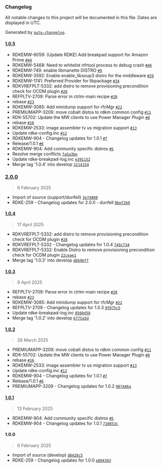 ### Changelog

All notable changes to this project will be documented in this file. Dates are displayed in UTC.

Generated by [`auto-changelog`](https://github.com/CookPete/auto-changelog).

#### [1.0.5](https://github.com/rdkcentral/rdke-common-config/compare/2.0.0...1.0.5)

- RDKEMW-6059: (Update RDKE) Add breakpad support for Amazon Prime [`#44`](https://github.com/rdkcentral/rdke-common-config/pull/44)
- RDKEMW-5468: Need to whitelist nfrtool process to debug crash [`#46`](https://github.com/rdkcentral/rdke-common-config/pull/46)
- RDKEMW-749: enable libmanette DISTRO [`#9`](https://github.com/rdkcentral/rdke-common-config/pull/9)
- RDKEMW-3592: Enable enable_libsoup3 distro for the middleware [`#29`](https://github.com/rdkcentral/rdke-common-config/pull/29)
- RDKEMW-1741: Preferred Provider for libpackage [`#34`](https://github.com/rdkcentral/rdke-common-config/pull/34)
- RDKVREFPLT-5332: add distro to remove provisioning precondition check for OCDM plugin [`#28`](https://github.com/rdkcentral/rdke-common-config/pull/28)
- REFPLTV-2709: Parse error in ctrlm-main recipe [`#20`](https://github.com/rdkcentral/rdke-common-config/pull/20)
- rebase [`#23`](https://github.com/rdkcentral/rdke-common-config/pull/23)
- RDKEMW-3085: Add minidump support for rfcMgr [`#22`](https://github.com/rdkcentral/rdke-common-config/pull/22)
- PREMIUMAPP-3209: move cobalt distos to rdkm common config [`#11`](https://github.com/rdkcentral/rdke-common-config/pull/11)
- RDK-55702: Update the MW clients to use Power Manager Plugin [`#8`](https://github.com/rdkcentral/rdke-common-config/pull/8)
- rebase [`#16`](https://github.com/rdkcentral/rdke-common-config/pull/16)
- RDKEMW-2533: image assembler tv us migration support [`#13`](https://github.com/rdkcentral/rdke-common-config/pull/13)
- Update rdke-config.inc [`#12`](https://github.com/rdkcentral/rdke-common-config/pull/12)
- RDKEMW-904 - Changelog updates for 1.0.1 [`#7`](https://github.com/rdkcentral/rdke-common-config/pull/7)
- Release/1.0.1 [`#6`](https://github.com/rdkcentral/rdke-common-config/pull/6)
- RDKEMW-904: Add community specific distros [`#5`](https://github.com/rdkcentral/rdke-common-config/pull/5)
- Resolve merge conflicts [`7a5a3be`](https://github.com/rdkcentral/rdke-common-config/commit/7a5a3bedcc1fb8461281ae350f4840e792a8d53f)
- Update rdke-breakpad-log.inc [`e391152`](https://github.com/rdkcentral/rdke-common-config/commit/e39115272842af7e31d87f5d4953810951cd89c7)
- Merge tag '1.0.4' into develop [`3214154`](https://github.com/rdkcentral/rdke-common-config/commit/3214154d7ea2113e9bfcf5aa64960b4d77a2df76)

### [2.0.0](https://github.com/rdkcentral/rdke-common-config/compare/1.0.4...2.0.0)

> 6 February 2025

- Import of source (support/dunfell) [`3e74880`](https://github.com/rdkcentral/rdke-common-config/commit/3e74880b185afb7fc8d8baf2362bed4974a15d4e)
- RDKE-259 - Changelog updates for 2.0.0 - dunfell [`06ef2b9`](https://github.com/rdkcentral/rdke-common-config/commit/06ef2b92e3a5d002018693c776f3ec66eb6dfbf4)

#### [1.0.4](https://github.com/rdkcentral/rdke-common-config/compare/1.0.3...1.0.4)

> 17 April 2025

- RDKVREFPLT-5332: add distro to remove provisioning precondition check for OCDM plugin [`#28`](https://github.com/rdkcentral/rdke-common-config/pull/28)
- RDKVREFPLT-5332 - Changelog updates for 1.0.4 [`749c734`](https://github.com/rdkcentral/rdke-common-config/commit/749c7347c456e9c3b7143860bab90403219b3475)
- RDKVREFPLT-5332: Enable Distro to remove provisioning precondition check for OCDM plugin [`22ceae1`](https://github.com/rdkcentral/rdke-common-config/commit/22ceae196165ab42e9e12a7b964fe1ac2f9c17ee)
- Merge tag '1.0.3' into develop [`d6b9bff`](https://github.com/rdkcentral/rdke-common-config/commit/d6b9bff981378c847bd6efcca39f4bbf0d6b3ca1)

#### [1.0.3](https://github.com/rdkcentral/rdke-common-config/compare/1.0.2...1.0.3)

> 9 April 2025

- REFPLTV-2709: Parse error in ctrlm-main recipe [`#20`](https://github.com/rdkcentral/rdke-common-config/pull/20)
- rebase [`#23`](https://github.com/rdkcentral/rdke-common-config/pull/23)
- RDKEMW-3085: Add minidump support for rfcMgr [`#22`](https://github.com/rdkcentral/rdke-common-config/pull/22)
- REFPLTV-2709 - Changelog updates for 1.0.3 [`9f075c5`](https://github.com/rdkcentral/rdke-common-config/commit/9f075c51cc3310a9c392774ae65295fff6400617)
- Update rdke-breakpad-log.inc [`8560d59`](https://github.com/rdkcentral/rdke-common-config/commit/8560d59ba4e7a41c54652d8a6ba7f3a2922cb22c)
- Merge tag '1.0.2' into develop [`6775a5d`](https://github.com/rdkcentral/rdke-common-config/commit/6775a5d67beaf7ec02af2f975ed22f528ac1b247)

#### [1.0.2](https://github.com/rdkcentral/rdke-common-config/compare/1.0.1...1.0.2)

> 26 March 2025

- PREMIUMAPP-3209: move cobalt distos to rdkm common config [`#11`](https://github.com/rdkcentral/rdke-common-config/pull/11)
- RDK-55702: Update the MW clients to use Power Manager Plugin [`#8`](https://github.com/rdkcentral/rdke-common-config/pull/8)
- rebase [`#16`](https://github.com/rdkcentral/rdke-common-config/pull/16)
- RDKEMW-2533: image assembler tv us migration support [`#13`](https://github.com/rdkcentral/rdke-common-config/pull/13)
- Update rdke-config.inc [`#12`](https://github.com/rdkcentral/rdke-common-config/pull/12)
- RDKEMW-904 - Changelog updates for 1.0.1 [`#7`](https://github.com/rdkcentral/rdke-common-config/pull/7)
- Release/1.0.1 [`#6`](https://github.com/rdkcentral/rdke-common-config/pull/6)
- PREMIUMAPP-3209 - Changelog updates for 1.0.2 [`987446a`](https://github.com/rdkcentral/rdke-common-config/commit/987446a64d10c9d909e8d4a25f720ac5d3cdef92)

#### [1.0.1](https://github.com/rdkcentral/rdke-common-config/compare/1.0.0...1.0.1)

> 13 February 2025

- RDKEMW-904: Add community specific distros [`#5`](https://github.com/rdkcentral/rdke-common-config/pull/5)
- RDKEMW-904 - Changelog updates for 1.0.1 [`710853c`](https://github.com/rdkcentral/rdke-common-config/commit/710853cb27d260230bdbf7a40ea324e5a3731690)

#### 1.0.0

> 6 February 2025

- Import of source (develop) [`d8428c5`](https://github.com/rdkcentral/rdke-common-config/commit/d8428c5ba721fe34cc080e3b9a2782409d3920eb)
- RDKE-259 - Changelog updates for 1.0.0 [`e804303`](https://github.com/rdkcentral/rdke-common-config/commit/e804303f39f1543434ace9d5edd5cecd433ecd72)
